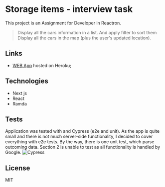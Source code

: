 # Storage items - interview task

This project is an Assignment for Developer in Reactron.
>Display all the cars information in a list. And apply filter to sort them
>Display all the cars in the map (plus the user's updated location). 

## Links

* [WEB App](https://whereismycar.herokuapp.com/) hosted on Heroku;

## Technologies

* Next js
* React
* Ramda

## Tests
Application was tested with and Cypress (e2e and unit).  As the app is quite small and there is not much server-side functionality, I decided to cover everything with e2e tests. By the way, there is one unit test, which parse outcoming data. 
Section 2 is unable to test as all functionality is handled by Google.
![Cypress](https://i.ibb.co/FHqFK9b/reactron-cy.png)

## License

MIT


